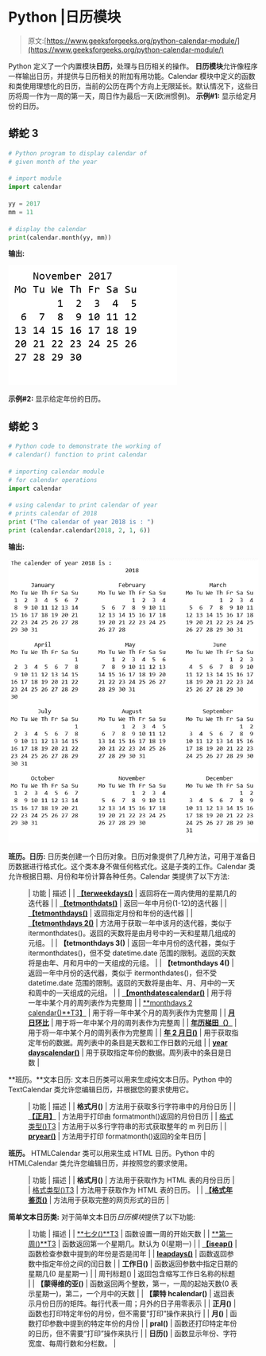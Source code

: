 # Python |日历模块

> 原文:[https://www.geeksforgeeks.org/python-calendar-module/](https://www.geeksforgeeks.org/python-calendar-module/)

Python 定义了一个内置模块**日历**，处理与日历相关的操作。
**日历模块**允许像程序一样输出日历，并提供与日历相关的附加有用功能。Calendar 模块中定义的函数和类使用理想化的日历，当前的公历在两个方向上无限延长。默认情况下，这些日历将周一作为一周的第一天，周日作为最后一天(欧洲惯例)。
**示例#1:** 显示给定月份的日历。

## 蟒蛇 3

```py
# Python program to display calendar of
# given month of the year

# import module
import calendar

yy = 2017
mm = 11

# display the calendar
print(calendar.month(yy, mm))
```

**输出:**

![](img/5fbd87ed97d54d6247886c6c416772f5.png)

**示例#2:** 显示给定年份的日历。

## 蟒蛇 3

```py
# Python code to demonstrate the working of
# calendar() function to print calendar

# importing calendar module
# for calendar operations
import calendar

# using calendar to print calendar of year
# prints calendar of 2018
print ("The calendar of year 2018 is : ")
print (calendar.calendar(2018, 2, 1, 6))
```

**输出:**

![](img/db23c66088a9293984f40849d5feb724.png)

**班历。日历:**
日历类创建一个日历对象。日历对象提供了几种方法，可用于准备日历数据进行格式化。这个类本身不做任何格式化。这是子类的工作。Calendar 类允许根据日期、月份和年份计算各种任务。Calendar 类提供了以下方法:

<figure class="table">

| 功能 | 描述 |
| [**【terweekdays()**](https://www.geeksforgeeks.org/python-calendar-module-iterweekdays-method/) | 返回将在一周内使用的星期几的迭代器 |
| [**【tetmonthdats()**](https://www.geeksforgeeks.org/python-calendar-module-itermonthdates-method/) | 返回一年中月份(1-12)的迭代器 |
| [**【tetmonthdays()**](https://www.geeksforgeeks.org/python-calendar-module-itermonthdays-method/) | 返回指定月份和年份的迭代器 |
| [**【tetmonthdays 2()**](https://www.geeksforgeeks.org/python-calendar-module-itermonthdays2-method/) | 方法用于获取一年中该月的迭代器，类似于 itermonthdates()。返回的天数将是由月号中的一天和星期几组成的元组。 |
| **【tetmonthdays 3()** | 返回一年中月份的迭代器，类似于 itermonthdates()，但不受 datetime.date 范围的限制。返回的天数将是由年、月和月中的一天组成的元组。 |
| **【tetmonthdays 4()** | 返回一年中月份的迭代器，类似于 itermonthdates()，但不受 datetime.date 范围的限制。返回的天数将是由年、月、月中的一天和周中的一天组成的元组。 |
| [**【monthdatescalendar()**](https://www.geeksforgeeks.org/python-calendar-module-monthdatescalendar-method/) | 用于将一年中某个月的周列表作为完整周 |
| [**monthdays 2 calendar()**T3】](https://www.geeksforgeeks.org/python-calendar-module-monthdays2calendar-method/) | 用于将一年中某个月的周列表作为完整周 |
| [**月日环比**](https://www.geeksforgeeks.org/python-calendar-module-monthdayscalendar-method/) | 用于将一年中某个月的周列表作为完整周 |
| [**年历梯田（）**](https://www.geeksforgeeks.org/python-calendar-module-yeardatescalendar-method/) | 用于将一年中某个月的周列表作为完整周 |
| [**年 2 月日()**](https://www.geeksforgeeks.org/python-calendar-module-yeardays2calendar-method/) | 用于获取指定年份的数据。周列表中的条目是天数和工作日数的元组 |
| [**year dayscalendar()**](https://www.geeksforgeeks.org/python-calendar-module-yeardayscalendar-method/) | 用于获取指定年份的数据。周列表中的条目是日数 |

</figure>

**班历。**文本日历:
文本日历类可以用来生成纯文本日历。Python 中的 TextCalendar 类允许您编辑日历，并根据您的要求使用它。

<figure class="table">

| 功能 | 描述 |
| **格式月()** | 方法用于获取多行字符串中的月份日历 |
| [**【正月】**](https://www.geeksforgeeks.org/python-calendar-module-prmonth-method/) | 方法用于打印由 formatmonth()返回的月份日历 |
| [格式类型()T3](https://www.geeksforgeeks.org/python-calendar-module-formatyear-method/) | 方法用于以多行字符串的形式获取整年的 m 列日历 |
| [**pryear()**](https://www.geeksforgeeks.org/python-calendar-module-pryear-method/) | 方法用于打印 formatmonth()返回的全年日历 |

</figure>

**班历。**
HTMLCalendar 类可以用来生成 HTML 日历。Python 中的 HTMLCalendar 类允许您编辑日历，并按照您的要求使用。

<figure class="table">

| 功能 | 描述 |
| **格式月()** | 方法用于获取作为 HTML 表的月份日历 |
| [格式类型()T3](https://www.geeksforgeeks.org/python-calendar-module-htmlcalendar-formatyear-method/) | 方法用于获取作为 HTML 表的日历。 |
| [**【格式年鉴页()**](https://www.geeksforgeeks.org/python-calendar-module-htmlcalendar-formatyearpage-method/) | 方法用于获取完整的网页形式的日历 |

</figure>

**简单文本日历类:**
对于简单文本日历*日历模块*提供了以下功能:

<figure class="table">

| 功能 | 描述 |
| [**七夕()**T3](https://www.geeksforgeeks.org/python-calendar-module-setfirstweekday-method/) | 函数设置一周的开始天数 |
| [**第一周()**T3](https://www.geeksforgeeks.org/python-calendar-module-firstweekday-method/) | 函数返回第一个星期几。默认为 0(星期一) |
| [**【iseap()**](https://www.geeksforgeeks.org/python-calendar-module-isleap-method/) | 函数检查参数中提到的年份是否是闰年 |
| [**leapdays()**](https://www.geeksforgeeks.org/python-calendar-module-leapdays-method/) | 函数返回参数中指定年份之间的闰日数 |
| **工作日()** | 函数返回参数中指定日期的星期几(0 是星期一) |
| 周刊标题() | 返回包含缩写工作日名称的标题 |
| **【蒙得维的亚()** | 函数返回两个整数，第一，一周的起始天数(0 表示星期一)，第二，一个月中的天数 |
| **【蒙特 hcalendar()** | 返回表示月份日历的矩阵。每行代表一周；月外的日子用零表示 |
| **正月()** | 函数也打印特定年份的月份，但不需要“打印”操作来执行 |
| **月()** | 函数打印参数中提到的特定年份的月份 |
| **pral()** | 函数还打印特定年份的日历，但不需要“打印”操作来执行 |
| **日历()** | 函数显示年份、字符宽度、每周行数和分栏数。 |

</figure>